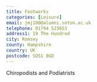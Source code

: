 ```yaml
---
title: Footworks
categories: [Leisure]
email: jmj100@alumni.soton.ac.uk
telephone: 01794 523653
address1: 19 The Hundred
city: Romsey
county: Hampshire
country: UK
postcode: SO51 8GD
---
```

Chiropodists and Podiatrists
